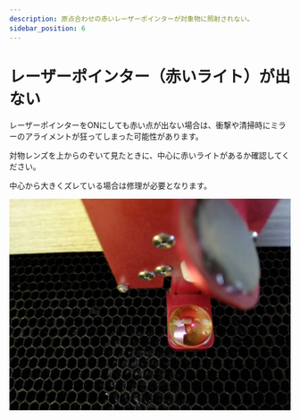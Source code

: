```yaml
---
description: 原点合わせの赤いレーザーポインターが対象物に照射されない。
sidebar_position: 6
---
```


# レーザーポインター（赤いライト）が出ない

レーザーポインターをONにしても赤い点が出ない場合は、衝撃や清掃時にミラーのアライメントが狂ってしまった可能性があります。

対物レンズを上からのぞいて見たときに、中心に赤いライトがあるか確認してください。

中心から大きくズレている場合は修理が必要となります。

![ポインター位置確認](</assets/ポインタ位置_写真の撮り方参照.jpg>)
